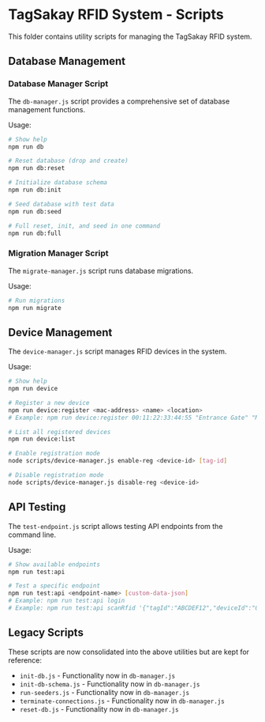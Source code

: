 # TagSakay RFID System - Scripts

This folder contains utility scripts for managing the TagSakay RFID system.

## Database Management

### Database Manager Script

The `db-manager.js` script provides a comprehensive set of database management functions.

Usage:

```bash
# Show help
npm run db

# Reset database (drop and create)
npm run db:reset

# Initialize database schema
npm run db:init

# Seed database with test data
npm run db:seed

# Full reset, init, and seed in one command
npm run db:full
```

### Migration Manager Script

The `migrate-manager.js` script runs database migrations.

Usage:

```bash
# Run migrations
npm run migrate
```

## Device Management

The `device-manager.js` script manages RFID devices in the system.

Usage:

```bash
# Show help
npm run device

# Register a new device
npm run device:register <mac-address> <name> <location>
# Example: npm run device:register 00:11:22:33:44:55 "Entrance Gate" "Main Building"

# List all registered devices
npm run device:list

# Enable registration mode
node scripts/device-manager.js enable-reg <device-id> [tag-id]

# Disable registration mode
node scripts/device-manager.js disable-reg <device-id>
```

## API Testing

The `test-endpoint.js` script allows testing API endpoints from the command line.

Usage:

```bash
# Show available endpoints
npm run test:api

# Test a specific endpoint
npm run test:api <endpoint-name> [custom-data-json]
# Example: npm run test:api login
# Example: npm run test:api scanRfid '{"tagId":"ABCDEF12","deviceId":"001122334455"}'
```

## Legacy Scripts

These scripts are now consolidated into the above utilities but are kept for reference:

- `init-db.js` - Functionality now in `db-manager.js`
- `init-db-schema.js` - Functionality now in `db-manager.js`
- `run-seeders.js` - Functionality now in `db-manager.js`
- `terminate-connections.js` - Functionality now in `db-manager.js`
- `reset-db.js` - Functionality now in `db-manager.js`
